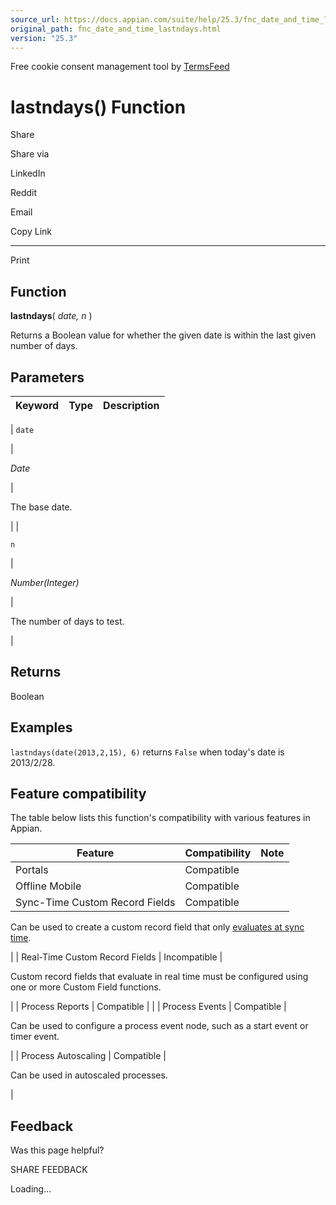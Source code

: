 ```yaml
---
source_url: https://docs.appian.com/suite/help/25.3/fnc_date_and_time_lastndays.html
original_path: fnc_date_and_time_lastndays.html
version: "25.3"
---
```


Free cookie consent management tool by [TermsFeed](https://www.termsfeed.com/)

# lastndays() Function

Share

Share via

LinkedIn

Reddit

Email

Copy Link

* * *

Print

## Function

**lastndays**( _date, n_ )

Returns a Boolean value for whether the given date is within the last given number of days.

## Parameters

| Keyword | Type | Description |
| --- | --- | --- |
|
`date`

 |

_Date_

 |

The base date.

 |
|

`n`

 |

_Number(Integer)_

 |

The number of days to test.

 |

## Returns

Boolean

## Examples

`lastndays(date(2013,2,15), 6)` returns `False` when today's date is 2013/2/28.

## Feature compatibility

The table below lists this function's compatibility with various features in Appian.

| Feature | Compatibility | Note |
| --- | --- | --- |
| Portals | Compatible |  |
| Offline Mobile | Compatible |  |
| Sync-Time Custom Record Fields | Compatible |
Can be used to create a custom record field that only [evaluates at sync time](custom-record-fields.html#prodlink-sync-time-evaluations).

 |
| Real-Time Custom Record Fields | Incompatible |

Custom record fields that evaluate in real time must be configured using one or more Custom Field functions.

 |
| Process Reports | Compatible |  |
| Process Events | Compatible |

Can be used to configure a process event node, such as a start event or timer event.

 |
| Process Autoscaling | Compatible |

Can be used in autoscaled processes.

 |

## Feedback

Was this page helpful?

SHARE FEEDBACK

Loading...